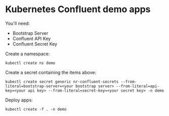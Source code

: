 # Kubernetes Confluent demo apps

You'll need:

* Bootstrap Server
* Confluent API Key
* Confluent Secret Key

Create a namespace:

```
kubectl create ns demo
```

Create a secret containing the items above:
```
kubectl create secret generic nr-confluent-secrets --from-literal=bootstrap-server=<your bootstrap server> --from-literal=api-key=<your api key> --from-literal=secret-key=<your secret key> -n demo
```

Deploy apps:
```
kubectl create -f . -n demo
```
